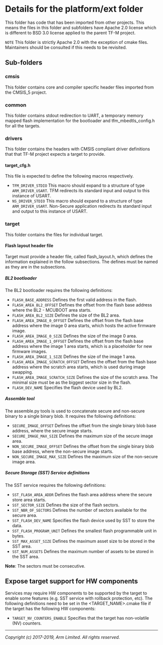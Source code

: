 # Details for the platform/ext folder

This folder has code that has been imported from other projects. This means the
files in this folder and subfolders have Apache 2.0 license which
is different to BSD 3.0 license applied to the parent TF-M project.


`NOTE` This folder is strictly Apache 2.0 with the exception of cmake files.
Maintainers should be consulted if this needs to be revisited.

## Sub-folders

### cmsis

This folder contains core and compiler specific header files imported from the
CMSIS_5 project.

### common

This folder contains stdout redirection to UART, a temporary memory mapped
flash implementation for the bootloader and tfm_mbedtls_config.h for all
the targets.

### drivers

This folder contains the headers with CMSIS compliant driver definitions that
that TF-M project expects a target to provide.

#### target_cfg.h

This file is expected to define the following macros respectively.

 - `TFM_DRIVER_STDIO`
   This macro should expand to a structure of type `ARM_DRIVER_USART`.
   TFM redirects its standard input and output to this instance of USART.
 - `NS_DRIVER_STDIO`
   This macro should expand to a structure of type `ARM_DRIVER_USART`.
   Non-Secure application redirects its standard input and output to this
   instance of USART.

### target

This folder contains the files for individual target.

#### Flash layout header file

Target must provide a header file, called flash_layout.h, which defines the
information explained in the follow subsections. The defines must be named
as they are in the subsections.

##### BL2 bootloader

The BL2 bootloader requires the following definitions:

 - `FLASH_BASE_ADDRESS`
   Defines the first valid address in the flash.
 - `FLASH_AREA_BL2_OFFSET`
   Defines the offset from the flash base address
   where the BL2 - MCUBOOT area starts.
 - `FLASH_AREA_BL2_SIZE`
   Defines the size of the BL2 area.
 - `FLASH_AREA_IMAGE_0_OFFSET`
   Defines the offset from the flash base address
   where the image 0 area starts, which hosts the
   active firmware image.
 - `FLASH_AREA_IMAGE_0_SIZE`
   Defines the size of the image 0 area.
 - `FLASH_AREA_IMAGE_1_OFFSET`
   Defines the offset from the flash base address
   where the image 1 area starts, which is a placeholder
   for new firmware images.
 - `FLASH_AREA_IMAGE_1_SIZE`
   Defines the size of the image 1 area.
 - `FLASH_AREA_IMAGE_SCRATCH_OFFSET`
   Defines the offset from the flash base address
   where the scratch area starts, which is used during
   image swapping.
 - `FLASH_AREA_IMAGE_SCRATCH_SIZE`
   Defines the size of the scratch area. The minimal size
   must be as the biggest sector size in the flash.
 - `FLASH_DEV_NAME`
   Specifies the flash device used by BL2.

##### Assemble tool

The assemble.py tools is used to concatenate secure and non-secure
binary to a single binary blob. It requires the following definitions:

 - `SECURE_IMAGE_OFFSET`
   Defines the offset from the single binary blob base address,
   where the secure image starts.
 - `SECURE_IMAGE_MAX_SIZE`
   Defines the maximum size of the secure image area.
 - `NON_SECURE_IMAGE_OFFSET`
   Defines the offset from the single binary blob base address,
   where the non-secure image starts.
 - `NON_SECURE_IMAGE_MAX_SIZE`
   Defines the maximum size of the non-secure image area.

##### Secure Storage (SST) Service definitions

The SST service requires the following definitions:

 - `SST_FLASH_AREA_ADDR`
   Defines the flash area address where the secure
   store area starts.
 - `SST_SECTOR_SIZE`
   Defines the size of the flash sectors.
 - `SST_NBR_OF_SECTORS`
   Defines the number of sectors available for
   the secure area.
 - `SST_FLASH_DEV_NAME`
   Specifies the flash device used by SST to store the data.
 - `SST_FLASH_PROGRAM_UNIT`
   Defines the smallest flash programmable unit in bytes.
 - `SST_MAX_ASSET_SIZE`
   Defines the maximum asset size to be stored in the SST area.
 - `SST_NUM_ASSETS`
   Defines the maximum number of assets to be stored in the SST area.

**Note**: The sectors must be consecutive.

## Expose target support for HW components

Services may require HW components to be supported by the target
to enable some features (e.g. SST service with rollback protection, etc).
The following definitions need to be set in the <TARGET_NAME>.cmake file if the
target has the following HW components:

 - `TARGET_NV_COUNTERS_ENABLE`
   Specifies that the target has non-volatile (NV) counters.

--------------

*Copyright (c) 2017-2019, Arm Limited. All rights reserved.*
